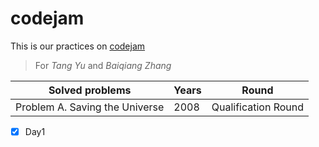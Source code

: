 # codejam
This is our practices on [codejam](https://code.google.com/codejam/)
> For *Tang Yu* and *Baiqiang Zhang*

Solved problems | Years | Round
--------------- | ----- | -----
Problem A. Saving the Universe | 2008 | Qualification Round

- [X] Day1
